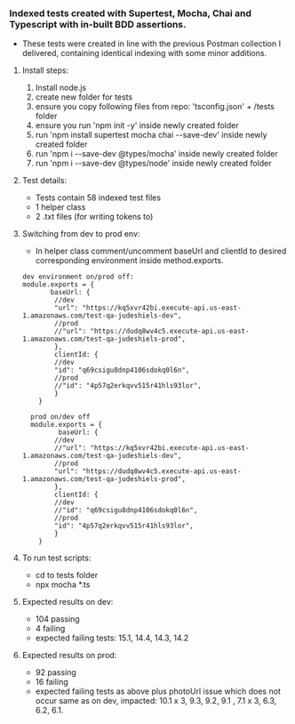 ### Indexed tests created with Supertest, Mocha, Chai and Typescript with in-built BDD assertions. 

- These tests were created in line with the previous Postman collection I delivered, containing identical indexing with some minor additions.

1. Install steps:
	1. Install node.js
	2. create new folder for tests
	3. ensure you copy following files from repo: 'tsconfig.json' + /tests folder
	4. ensure you run 'npm init -y' inside newly created folder
	5. run 'npm install supertest mocha chai --save-dev' inside newly created folder
	6. run 'npm i --save-dev @types/mocha' inside newly created folder
	7. run 'npm i --save-dev @types/node' inside newly created folder
	
	
2. Test details: 
	- Tests contain 58 indexed test files
	- 1 helper class
	- 2 .txt files (for writing tokens to)
	
3. Switching from dev to prod env:
	- In helper class comment/uncomment baseUrl and clientId to desired corresponding environment inside method.exports. 
	```
	dev environment on/prod off:
	module.exports = {
		   baseUrl: {
			//dev
			"url": "https://kq5xvr42bi.execute-api.us-east-1.amazonaws.com/test-qa-judeshiels-dev",
			//prod
			//"url": "https://dudq8wv4c5.execute-api.us-east-1.amazonaws.com/test-qa-judeshiels-prod",
		    },
		    clientId: {
			//dev
			"id": "q69csigu8dnp4106sdokq0l6n",
			//prod
			//"id": "4p57q2erkqvv515r41hls93lor",
		    }
	    }
	    
	  prod on/dev off  
	  module.exports = {
		     baseUrl: {
			//dev
			//"url": "https://kq5xvr42bi.execute-api.us-east-1.amazonaws.com/test-qa-judeshiels-dev",
			//prod
			"url": "https://dudq8wv4c5.execute-api.us-east-1.amazonaws.com/test-qa-judeshiels-prod",
		    },
		    clientId: {
			//dev
			//"id": "q69csigu8dnp4106sdokq0l6n",
			//prod
			"id": "4p57q2erkqvv515r41hls93lor",
		    }
	    }
4. To run test scripts:
	- cd to tests folder
	- npx mocha *.ts
		
5. Expected results on dev:
	- 104 passing
  	- 4 failing
	- expected failing tests: 15.1, 14.4, 14.3, 14.2 
	
6. Expected results on prod:
	- 92 passing
  	- 16 failing
	- expected failing tests as above plus photoUrl issue which does not occur same as on dev, impacted: 10.1 x 3, 9.3, 9.2, 9.1 , 7.1 x 3, 6.3, 6.2, 6.1.
	
